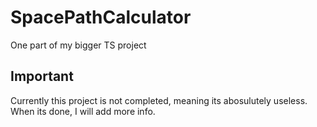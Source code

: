 # SpacePathCalculator
One part of my bigger TS project

## Important
Currently this project is not completed, meaning its abosulutely useless. When its done, I will add more info.
